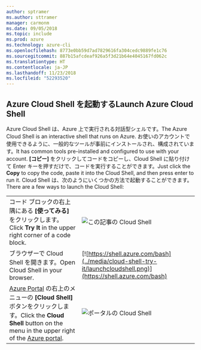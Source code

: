 ```yaml
---
author: sptramer
ms.author: sttramer
manager: carmonm
ms.date: 09/05/2018
ms.topic: include
ms.prod: azure
ms.technology: azure-cli
ms.openlocfilehash: 8773e0bb59d7ad7829616fa304cedc9889fe1c76
ms.sourcegitcommit: 887b15afcdeaf926a5f3d21b64e4045167fd062c
ms.translationtype: HT
ms.contentlocale: ja-JP
ms.lasthandoff: 11/23/2018
ms.locfileid: "52293520"
---
```

## <a name="launch-azure-cloud-shell"></a><span data-ttu-id="a319c-101">Azure Cloud Shell を起動する</span><span class="sxs-lookup"><span data-stu-id="a319c-101">Launch Azure Cloud Shell</span></span>

<span data-ttu-id="a319c-102">Azure Cloud Shell は、Azure 上で実行される対話型シェルです。</span><span class="sxs-lookup"><span data-stu-id="a319c-102">The Azure Cloud Shell is an interactive shell that runs on Azure.</span></span> <span data-ttu-id="a319c-103">お使いのアカウントで使用できるように、一般的なツールが事前にインストールされ、構成されています。</span><span class="sxs-lookup"><span data-stu-id="a319c-103">It has common tools pre-installed and configured to use with your account.</span></span> <span data-ttu-id="a319c-104">**[コピー]** をクリックしてコードをコピーし、Cloud Shell に貼り付けて Enter キーを押すだけで、コードを実行することができます。</span><span class="sxs-lookup"><span data-stu-id="a319c-104">Just click the **Copy** to copy the code, paste it into the Cloud Shell, and then press enter to run it.</span></span>  <span data-ttu-id="a319c-105">Cloud Shell は、次のようにいくつかの方法で起動することができます。</span><span class="sxs-lookup"><span data-stu-id="a319c-105">There are a few ways to launch the Cloud Shell:</span></span>

|   | |
|-----------------------------------------------|---|
| <span data-ttu-id="a319c-106">コード ブロックの右上隅にある **[使ってみる]** をクリックします。</span><span class="sxs-lookup"><span data-stu-id="a319c-106">Click **Try It** in the upper right corner of a code block.</span></span> | ![この記事の Cloud Shell](../media/cloud-shell-try-it/cli-try-it.png) |
| <span data-ttu-id="a319c-108">ブラウザーで Cloud Shell を開きます。</span><span class="sxs-lookup"><span data-stu-id="a319c-108">Open Cloud Shell in your browser.</span></span> | [![https://shell.azure.com/bash](../media/cloud-shell-try-it/launchcloudshell.png)](https://shell.azure.com/bash) |
| <span data-ttu-id="a319c-109">[Azure Portal](https://portal.azure.com) の右上のメニューの **[Cloud Shell]** ボタンをクリックします。</span><span class="sxs-lookup"><span data-stu-id="a319c-109">Click the **Cloud Shell** button on the menu in the upper right of the [Azure portal](https://portal.azure.com).</span></span> | ![ポータルの Cloud Shell](../media/cloud-shell-try-it/cloud-shell-menu.png) |
